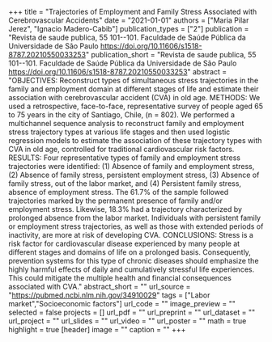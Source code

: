 +++
title = "Trajectories of Employment and Family Stress Associated with Cerebrovascular Accidents"
date = "2021-01-01"
authors = ["Maria Pilar Jerez", "Ignacio Madero-Cabib"]
publication_types = ["2"]
publication = "Revista de saude publica, 55 101--101. Faculdade de Saúde Pública da Universidade de São Paulo https://doi.org/10.11606/s1518-8787.20210550033253"
publication_short = "Revista de saude publica, 55 101--101. Faculdade de Saúde Pública da Universidade de São Paulo https://doi.org/10.11606/s1518-8787.20210550033253"
abstract = "OBJECTIVES: Reconstruct types of simultaneous stress trajectories in the family and employment domain at different stages of life and estimate their association with cerebrovascular accident (CVA) in old age. METHODS: We used a retrospective, face-to-face, representative survey of people aged 65 to 75 years in the city of Santiago, Chile, (n = 802). We performed a multichannel sequence analysis to reconstruct family and employment stress trajectory types at various life stages and then used logistic regression models to estimate the association of these trajectory types with CVA in old age, controlled for traditional cardiovascular risk factors. RESULTS: Four representative types of family and employment stress trajectories were identified: (1) Absence of family and employment stress, (2) Absence of family stress, persistent employment stress, (3) Absence of family stress, out of the labor market, and (4) Persistent family stress, absence of employment stress. The 61.7% of the sample followed trajectories marked by the permanent presence of family and/or employment stress. Likewise, 18.3% had a trajectory characterized by prolonged absence from the labor market. Individuals with persistent family or employment stress trajectories, as well as those with extended periods of inactivity, are more at risk of developing CVA. CONCLUSIONS: Stress is a risk factor for cardiovascular disease experienced by many people at different stages and domains of life on a prolonged basis. Consequently, prevention systems for this type of chronic diseases should emphasize the highly harmful effects of daily and cumulatively stressful life experiences. This could mitigate the multiple health and financial consequences associated with CVA."
abstract_short = ""
url_source = "https://pubmed.ncbi.nlm.nih.gov/34910029"
tags = ["Labor market","Socioeconomic factors"]
url_code = ""
image_preview = ""
selected = false
projects = []
url_pdf = ""
url_preprint = ""
url_dataset = ""
url_project = ""
url_slides = ""
url_video = ""
url_poster = ""
math = true
highlight = true
[header]
image = ""
caption = ""
+++
